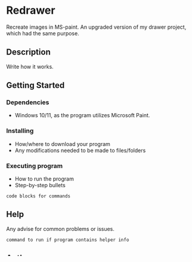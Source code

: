 # Redrawer

Recreate images in MS-paint. An upgraded version of my drawer project, which had the same purpose.

## Description

Write how it works.

## Getting Started

### Dependencies

- Windows 10/11, as the program utilizes Microsoft Paint.

### Installing

- How/where to download your program
- Any modifications needed to be made to files/folders

### Executing program

- How to run the program
- Step-by-step bullets

```
code blocks for commands
```

## Help

Any advise for common problems or issues.

```
command to run if program contains helper info
```

## Authors

Ethan Chennault
